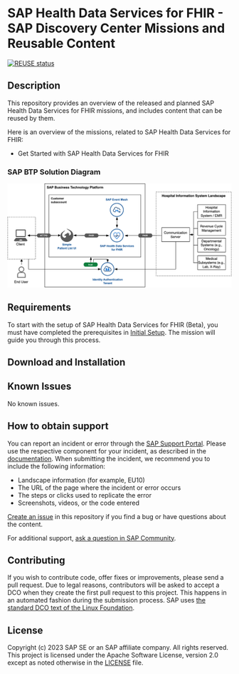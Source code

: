 # SAP Health Data Services for FHIR - SAP Discovery Center Missions and Reusable Content

[![REUSE status](https://api.reuse.software/badge/github.com/SAP-samples/health-data-services-mission)](https://api.reuse.software/info/github.com/SAP-samples/health-data-services-mission)

## Description

This repository provides an overview of the released and planned SAP Health Data Services for FHIR missions, and includes content that can be reused by them.

Here is an overview of the missions, related to SAP Health Data Services for FHIR:
* Get Started with SAP Health Data Services for FHIR

### SAP BTP Solution Diagram

<img src="docs/pics/btp_health_data_services_mission.png" width="750">

## Requirements

To start with the setup of SAP Health Data Services for FHIR (Beta), you must have completed the prerequisites in [Initial Setup](https://help.sap.com/docs/SAP_HEALTH_DATA_SERVICES_FOR_FHIR/f64d5f2b858042f791b64bdd4094df22/872ceb743a38498bb960b916de6cde5d.html?locale=en-US). The mission will guide you through this process.

## Download and Installation

## Known Issues

No known issues.

## How to obtain support

You can report an incident or error through the [SAP Support Portal](https://support.sap.com/en/index.html). Please use the respective component for your incident, as described in the [documentation](https://help.sap.com/docs/SAP_HEALTH_DATA_SERVICES_FOR_FHIR/f64d5f2b858042f791b64bdd4094df22/2fe94484269e487ea72a35befbe0a02b.html?locale=en-US).
When submitting the incident, we recommend you to include the following information:
-	Landscape information (for example, EU10)
-	The URL of the page where the incident or error occurs
-	The steps or clicks used to replicate the error
-	Screenshots, videos, or the code entered

[Create an issue](https://github.com/SAP-samples/health-data-services-mission/issues) in this repository if you find a bug or have questions about the content.
 
For additional support, [ask a question in SAP Community](https://answers.sap.com/questions/ask.html).

## Contributing
If you wish to contribute code, offer fixes or improvements, please send a pull request. Due to legal reasons, contributors will be asked to accept a DCO when they create the first pull request to this project. This happens in an automated fashion during the submission process. SAP uses [the standard DCO text of the Linux Foundation](https://developercertificate.org/).

## License
Copyright (c) 2023 SAP SE or an SAP affiliate company. All rights reserved. This project is licensed under the Apache Software License, version 2.0 except as noted otherwise in the [LICENSE](LICENSE) file.
